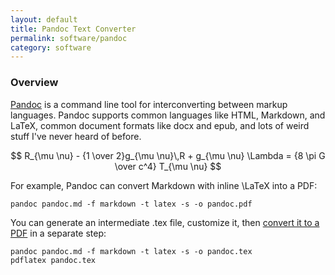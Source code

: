 ```yaml
---
layout: default
title: Pandoc Text Converter
permalink: software/pandoc
category: software
---
```


### Overview

[Pandoc](http://pandoc.org/) is a command line tool for interconverting between markup languages.  Pandoc supports common languages like HTML, Markdown, and LaTeX, common document formats like docx and epub, and lots of weird stuff I've never heard of before.

$$
R_{\mu \nu} - {1 \over 2}g_{\mu \nu}\,R + g_{\mu \nu} \Lambda
= {8 \pi G \over c^4} T_{\mu \nu}
$$

For example, Pandoc can convert Markdown with inline \LaTeX into a PDF:

    pandoc pandoc.md -f markdown -t latex -s -o pandoc.pdf

You can generate an intermediate .tex file, customize it, then [convert it to a PDF](./pandoc.pdf) in a separate step:

    pandoc pandoc.md -f markdown -t latex -s -o pandoc.tex
    pdflatex pandoc.tex
